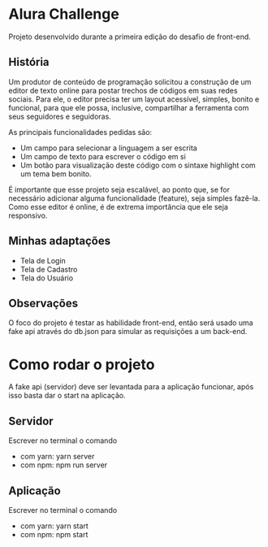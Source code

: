 # Alura Challenge
Projeto desenvolvido durante a primeira edição do desafio de front-end.

## História
Um produtor de conteúdo de programação solicitou a construção de um editor de texto online para postar trechos de códigos em suas redes sociais. Para ele, o editor precisa ter um layout acessível, simples, bonito e funcional, para que ele possa, inclusive, compartilhar a ferramenta com seus seguidores e seguidoras.

As principais funcionalidades pedidas são: 
- Um campo para selecionar a linguagem a ser escrita
- Um campo de texto para escrever o código em si
- Um botão para visualização deste código com o sintaxe highlight com um tema bem bonito. 

É importante que esse projeto seja escalável, ao ponto que, se for necessário adicionar alguma funcionalidade (feature), seja simples fazê-la. Como esse editor é online, é de extrema importância que ele seja responsivo.

## Minhas adaptações
- Tela de Login
- Tela de Cadastro
- Tela do Usuário

## Observações
O foco do projeto é testar as habilidade front-end, então será usado uma fake api através do db.json para simular as requisições a um back-end.

# Como rodar o projeto

A fake api (servidor) deve ser levantada para a aplicação funcionar, após isso basta dar o start na aplicação.

## Servidor

Escrever no terminal o comando
  - com yarn: yarn server
  - com npm: npm run server
 
## Aplicação

Escrever no terminal o comando
  - com yarn: yarn start
  - com npm: npm start
